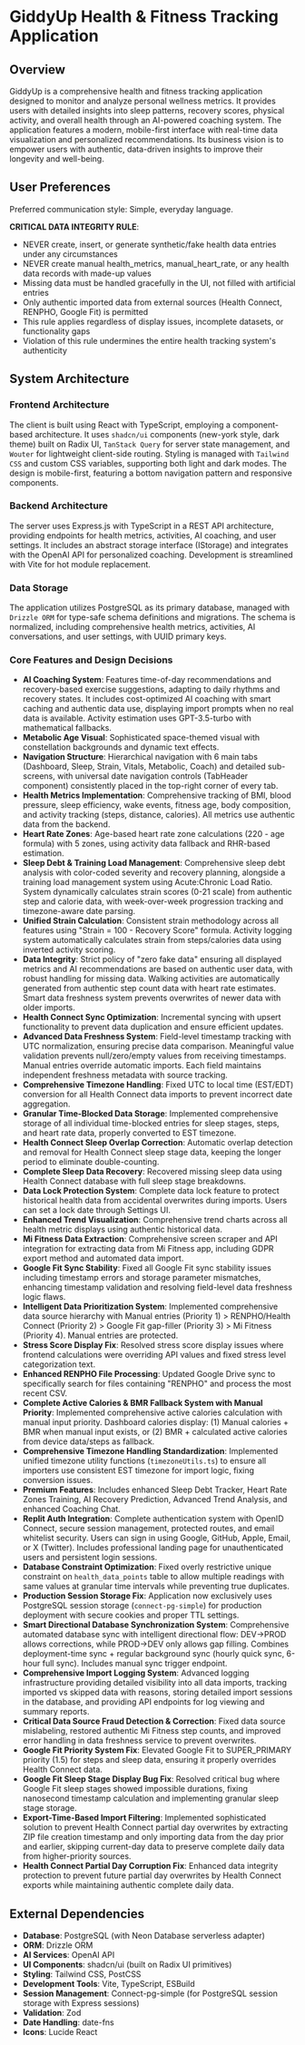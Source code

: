 # GiddyUp Health & Fitness Tracking Application

## Overview

GiddyUp is a comprehensive health and fitness tracking application designed to monitor and analyze personal wellness metrics. It provides users with detailed insights into sleep patterns, recovery scores, physical activity, and overall health through an AI-powered coaching system. The application features a modern, mobile-first interface with real-time data visualization and personalized recommendations. Its business vision is to empower users with authentic, data-driven insights to improve their longevity and well-being.

## User Preferences

Preferred communication style: Simple, everyday language.

**CRITICAL DATA INTEGRITY RULE**: 
- NEVER create, insert, or generate synthetic/fake health data entries under any circumstances
- NEVER create manual health_metrics, manual_heart_rate, or any health data records with made-up values
- Missing data must be handled gracefully in the UI, not filled with artificial entries
- Only authentic imported data from external sources (Health Connect, RENPHO, Google Fit) is permitted
- This rule applies regardless of display issues, incomplete datasets, or functionality gaps
- Violation of this rule undermines the entire health tracking system's authenticity

## System Architecture

### Frontend Architecture

The client is built using React with TypeScript, employing a component-based architecture. It uses `shadcn/ui` components (new-york style, dark theme) built on Radix UI, `TanStack Query` for server state management, and `Wouter` for lightweight client-side routing. Styling is managed with `Tailwind CSS` and custom CSS variables, supporting both light and dark modes. The design is mobile-first, featuring a bottom navigation pattern and responsive components.

### Backend Architecture

The server uses Express.js with TypeScript in a REST API architecture, providing endpoints for health metrics, activities, AI coaching, and user settings. It includes an abstract storage interface (IStorage) and integrates with the OpenAI API for personalized coaching. Development is streamlined with Vite for hot module replacement.

### Data Storage

The application utilizes PostgreSQL as its primary database, managed with `Drizzle ORM` for type-safe schema definitions and migrations. The schema is normalized, including comprehensive health metrics, activities, AI conversations, and user settings, with UUID primary keys.

### Core Features and Design Decisions

- **AI Coaching System**: Features time-of-day recommendations and recovery-based exercise suggestions, adapting to daily rhythms and recovery states. It includes cost-optimized AI coaching with smart caching and authentic data use, displaying import prompts when no real data is available. Activity estimation uses GPT-3.5-turbo with mathematical fallbacks.
- **Metabolic Age Visual**: Sophisticated space-themed visual with constellation backgrounds and dynamic text effects.
- **Navigation Structure**: Hierarchical navigation with 6 main tabs (Dashboard, Sleep, Strain, Vitals, Metabolic, Coach) and detailed sub-screens, with universal date navigation controls (TabHeader component) consistently placed in the top-right corner of every tab.
- **Health Metrics Implementation**: Comprehensive tracking of BMI, blood pressure, sleep efficiency, wake events, fitness age, body composition, and activity tracking (steps, distance, calories). All metrics use authentic data from the backend.
- **Heart Rate Zones**: Age-based heart rate zone calculations (220 - age formula) with 5 zones, using activity data fallback and RHR-based estimation.
- **Sleep Debt & Training Load Management**: Comprehensive sleep debt analysis with color-coded severity and recovery planning, alongside a training load management system using Acute:Chronic Load Ratio. System dynamically calculates strain scores (0-21 scale) from authentic step and calorie data, with week-over-week progression tracking and timezone-aware date parsing.
- **Unified Strain Calculation**: Consistent strain methodology across all features using "Strain = 100 - Recovery Score" formula. Activity logging system automatically calculates strain from steps/calories data using inverted activity scoring.
- **Data Integrity**: Strict policy of "zero fake data" ensuring all displayed metrics and AI recommendations are based on authentic user data, with robust handling for missing data. Walking activities are automatically generated from authentic step count data with heart rate estimates. Smart data freshness system prevents overwrites of newer data with older imports.
- **Health Connect Sync Optimization**: Incremental syncing with upsert functionality to prevent data duplication and ensure efficient updates.
- **Advanced Data Freshness System**: Field-level timestamp tracking with UTC normalization, ensuring precise data comparison. Meaningful value validation prevents null/zero/empty values from receiving timestamps. Manual entries override automatic imports. Each field maintains independent freshness metadata with source tracking.
- **Comprehensive Timezone Handling**: Fixed UTC to local time (EST/EDT) conversion for all Health Connect data imports to prevent incorrect date aggregation.
- **Granular Time-Blocked Data Storage**: Implemented comprehensive storage of all individual time-blocked entries for sleep stages, steps, and heart rate data, properly converted to EST timezone.
- **Health Connect Sleep Overlap Correction**: Automatic overlap detection and removal for Health Connect sleep stage data, keeping the longer period to eliminate double-counting.
- **Complete Sleep Data Recovery**: Recovered missing sleep data using Health Connect database with full sleep stage breakdowns.
- **Data Lock Protection System**: Complete data lock feature to protect historical health data from accidental overwrites during imports. Users can set a lock date through Settings UI.
- **Enhanced Trend Visualization**: Comprehensive trend charts across all health metric displays using authentic historical data.
- **Mi Fitness Data Extraction**: Comprehensive screen scraper and API integration for extracting data from Mi Fitness app, including GDPR export method and automated data import.
- **Google Fit Sync Stability**: Fixed all Google Fit sync stability issues including timestamp errors and storage parameter mismatches, enhancing timestamp validation and resolving field-level data freshness logic flaws.
- **Intelligent Data Prioritization System**: Implemented comprehensive data source hierarchy with Manual entries (Priority 1) > RENPHO/Health Connect (Priority 2) > Google Fit gap-filler (Priority 3) > Mi Fitness (Priority 4). Manual entries are protected.
- **Stress Score Display Fix**: Resolved stress score display issues where frontend calculations were overriding API values and fixed stress level categorization text.
- **Enhanced RENPHO File Processing**: Updated Google Drive sync to specifically search for files containing "RENPHO" and process the most recent CSV.
- **Complete Active Calories & BMR Fallback System with Manual Priority**: Implemented comprehensive active calories calculation with manual input priority. Dashboard calories display: (1) Manual calories + BMR when manual input exists, or (2) BMR + calculated active calories from device data/steps as fallback.
- **Comprehensive Timezone Handling Standardization**: Implemented unified timezone utility functions (`timezoneUtils.ts`) to ensure all importers use consistent EST timezone for import logic, fixing conversion issues.
- **Premium Features**: Includes enhanced Sleep Debt Tracker, Heart Rate Zones Training, AI Recovery Prediction, Advanced Trend Analysis, and enhanced Coaching Chat.
- **Replit Auth Integration**: Complete authentication system with OpenID Connect, secure session management, protected routes, and email whitelist security. Users can sign in using Google, GitHub, Apple, Email, or X (Twitter). Includes professional landing page for unauthenticated users and persistent login sessions.
- **Database Constraint Optimization**: Fixed overly restrictive unique constraint on `health_data_points` table to allow multiple readings with same values at granular time intervals while preventing true duplicates.
- **Production Session Storage Fix**: Application now exclusively uses PostgreSQL session storage (`connect-pg-simple`) for production deployment with secure cookies and proper TTL settings.
- **Smart Directional Database Synchronization System**: Comprehensive automated database sync with intelligent directional flow: DEV→PROD allows corrections, while PROD→DEV only allows gap filling. Combines deployment-time sync + regular background sync (hourly quick sync, 6-hour full sync). Includes manual sync trigger endpoint.
- **Comprehensive Import Logging System**: Advanced logging infrastructure providing detailed visibility into all data imports, tracking imported vs skipped data with reasons, storing detailed import sessions in the database, and providing API endpoints for log viewing and summary reports.
- **Critical Data Source Fraud Detection & Correction**: Fixed data source mislabeling, restored authentic Mi Fitness step counts, and improved error handling in data freshness service to prevent overwrites.
- **Google Fit Priority System Fix**: Elevated Google Fit to SUPER_PRIMARY priority (1.5) for steps and sleep data, ensuring it properly overrides Health Connect data.
- **Google Fit Sleep Stage Display Bug Fix**: Resolved critical bug where Google Fit sleep stages showed impossible durations, fixing nanosecond timestamp calculation and implementing granular sleep stage storage.
- **Export-Time-Based Import Filtering**: Implemented sophisticated solution to prevent Health Connect partial day overwrites by extracting ZIP file creation timestamp and only importing data from the day prior and earlier, skipping current-day data to preserve complete daily data from higher-priority sources.
- **Health Connect Partial Day Corruption Fix**: Enhanced data integrity protection to prevent future partial day overwrites by Health Connect exports while maintaining authentic complete daily data.

## External Dependencies

- **Database**: PostgreSQL (with Neon Database serverless adapter)
- **ORM**: Drizzle ORM
- **AI Services**: OpenAI API
- **UI Components**: shadcn/ui (built on Radix UI primitives)
- **Styling**: Tailwind CSS, PostCSS
- **Development Tools**: Vite, TypeScript, ESBuild
- **Session Management**: Connect-pg-simple (for PostgreSQL session storage with Express sessions)
- **Validation**: Zod
- **Date Handling**: date-fns
- **Icons**: Lucide React